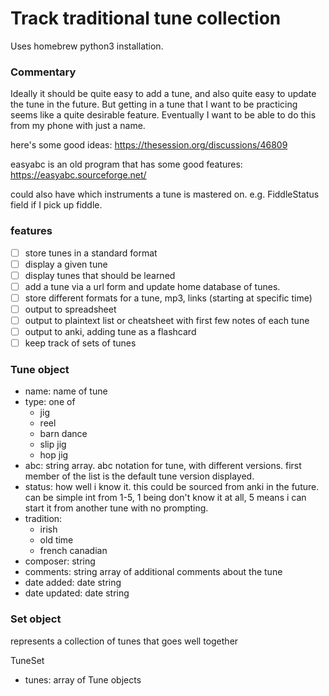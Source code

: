 # Track traditional tune collection

Uses homebrew python3 installation.

### Commentary
Ideally it should be quite easy to add a tune, and also quite easy to update the tune in the future. But getting in a tune that I want to be practicing seems like a quite desirable feature. Eventually I want to be able to do this from my phone with just a name.

here's some good ideas: https://thesession.org/discussions/46809

easyabc is an old program that has some good features:
https://easyabc.sourceforge.net/

could also have which instruments a tune is mastered on.
e.g. FiddleStatus field if I pick up fiddle.


### features
- [ ] store tunes in a standard format
- [ ] display a given tune
- [ ] display tunes that should be learned
- [ ] add a tune via a url form and update home database of tunes.
- [ ] store different formats for a tune, mp3, links (starting at specific time)
- [ ] output to spreadsheet
- [ ] output to plaintext list or cheatsheet with first few notes of each tune
- [ ] output to anki, adding tune as a flashcard
- [ ] keep track of sets of tunes

### Tune object

- name: name of tune
- type: one of
    - jig
    - reel
    - barn dance
    - slip jig
    - hop jig
- abc: string array. abc notation for tune, with different versions. first member of the list is the default tune version displayed.
- status: how well i know it. this could be sourced from anki in the future. can be simple int from 1-5, 1 being don't know it at all, 5 means i can start it from another tune with no prompting.
- tradition:
    - irish
    - old time
    - french canadian
- composer: string
- comments: string array of additional comments about the tune
- date added: date string
- date updated: date string

### Set object
represents a collection of tunes that goes well together

TuneSet
- tunes: array of Tune objects